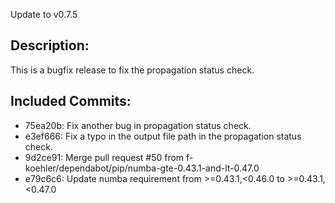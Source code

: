 Update to v0.7.5

Description:
------------
This is a bugfix release to fix the propagation status check.


Included Commits:
-----------------
- 75ea20b: Fix another bug in propagation status check.
- e3ef666: Fix a typo in the output file path in the propagation status check.
- 9d2ce91: Merge pull request #50 from f-koehler/dependabot/pip/numba-gte-0.43.1-and-lt-0.47.0
- e79c6c6: Update numba requirement from >=0.43.1,<0.46.0 to >=0.43.1,<0.47.0

